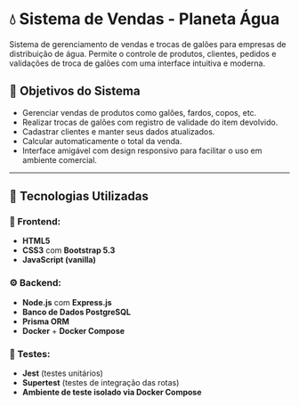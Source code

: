 # 💧 Sistema de Vendas - Planeta Água

Sistema de gerenciamento de vendas e trocas de galões para empresas de distribuição de água. Permite o controle de produtos, clientes, pedidos e validações de troca de galões com uma interface intuitiva e moderna.

## 🎯 Objetivos do Sistema
- Gerenciar vendas de produtos como galões, fardos, copos, etc.
- Realizar trocas de galões com registro de validade do item devolvido.
- Cadastrar clientes e manter seus dados atualizados.
- Calcular automaticamente o total da venda.
- Interface amigável com design responsivo para facilitar o uso em ambiente comercial.

---

## 🧰 Tecnologias Utilizadas

### 🎨 Frontend:
- **HTML5**
- **CSS3** com **Bootstrap 5.3**
- **JavaScript (vanilla)**

### ⚙️ Backend:
- **Node.js** com **Express.js**
- **Banco de Dados PostgreSQL**
- **Prisma ORM**
- **Docker** + **Docker Compose**

### 🧪 Testes:
- **Jest** (testes unitários)
- **Supertest** (testes de integração das rotas)
- **Ambiente de teste isolado via Docker Compose**